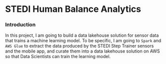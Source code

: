 #  STEDI Human Balance Analytics

### Introduction
In this project, I am going to build a data lakehouse solution for sensor data that trains a machine learning model. To be specific, I am going to `Spark` and `AWS Glue` to extract the data produced by the STEDI Step Trainer sensors and the mobile app, and curate them into a data lakehouse solution on AWS so that Data Scientists can train the learning model.
